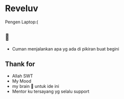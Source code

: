 # Reveluv
Pengen Laptop:(

## 📝 
* Cuman menjalankan apa yg ada di pikiran buat begini
## Thank for
* Allah SWT
* My Mood 
* my brain 🧠 untuk ide ini 
* Mentor ku tersayang yg selalu support <a herf=""></a>
